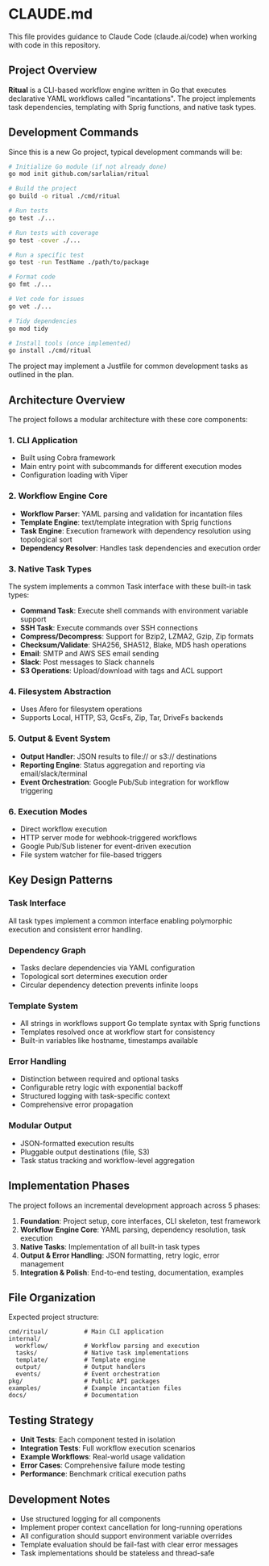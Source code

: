 # CLAUDE.md

This file provides guidance to Claude Code (claude.ai/code) when working with code in this repository.

## Project Overview

**Ritual** is a CLI-based workflow engine written in Go that executes declarative YAML workflows called "incantations". The project implements task dependencies, templating with Sprig functions, and native task types.

## Development Commands

Since this is a new Go project, typical development commands will be:

```bash
# Initialize Go module (if not already done)
go mod init github.com/sarlalian/ritual

# Build the project
go build -o ritual ./cmd/ritual

# Run tests
go test ./...

# Run tests with coverage
go test -cover ./...

# Run a specific test
go test -run TestName ./path/to/package

# Format code
go fmt ./...

# Vet code for issues
go vet ./...

# Tidy dependencies
go mod tidy

# Install tools (once implemented)
go install ./cmd/ritual
```

The project may implement a Justfile for common development tasks as outlined in the plan.

## Architecture Overview

The project follows a modular architecture with these core components:

### 1. CLI Application
- Built using Cobra framework
- Main entry point with subcommands for different execution modes
- Configuration loading with Viper

### 2. Workflow Engine Core
- **Workflow Parser**: YAML parsing and validation for incantation files
- **Template Engine**: text/template integration with Sprig functions
- **Task Engine**: Execution framework with dependency resolution using topological sort
- **Dependency Resolver**: Handles task dependencies and execution order

### 3. Native Task Types
The system implements a common Task interface with these built-in task types:
- **Command Task**: Execute shell commands with environment variable support
- **SSH Task**: Execute commands over SSH connections
- **Compress/Decompress**: Support for Bzip2, LZMA2, Gzip, Zip formats
- **Checksum/Validate**: SHA256, SHA512, Blake, MD5 hash operations
- **Email**: SMTP and AWS SES email sending
- **Slack**: Post messages to Slack channels
- **S3 Operations**: Upload/download with tags and ACL support

### 4. Filesystem Abstraction
- Uses Afero for filesystem operations
- Supports Local, HTTP, S3, GcsFs, Zip, Tar, DriveFs backends

### 5. Output & Event System
- **Output Handler**: JSON results to file:// or s3:// destinations
- **Reporting Engine**: Status aggregation and reporting via email/slack/terminal
- **Event Orchestration**: Google Pub/Sub integration for workflow triggering

### 6. Execution Modes
- Direct workflow execution
- HTTP server mode for webhook-triggered workflows
- Google Pub/Sub listener for event-driven execution
- File system watcher for file-based triggers

## Key Design Patterns

### Task Interface
All task types implement a common interface enabling polymorphic execution and consistent error handling.

### Dependency Graph
- Tasks declare dependencies via YAML configuration
- Topological sort determines execution order
- Circular dependency detection prevents infinite loops

### Template System
- All strings in workflows support Go template syntax with Sprig functions
- Templates resolved once at workflow start for consistency
- Built-in variables like hostname, timestamps available

### Error Handling
- Distinction between required and optional tasks
- Configurable retry logic with exponential backoff
- Structured logging with task-specific context
- Comprehensive error propagation

### Modular Output
- JSON-formatted execution results
- Pluggable output destinations (file, S3)
- Task status tracking and workflow-level aggregation

## Implementation Phases

The project follows an incremental development approach across 5 phases:

1. **Foundation**: Project setup, core interfaces, CLI skeleton, test framework
2. **Workflow Engine Core**: YAML parsing, dependency resolution, task execution
3. **Native Tasks**: Implementation of all built-in task types
4. **Output & Error Handling**: JSON formatting, retry logic, error management
5. **Integration & Polish**: End-to-end testing, documentation, examples

## File Organization

Expected project structure:
```
cmd/ritual/          # Main CLI application
internal/
  workflow/          # Workflow parsing and execution
  tasks/             # Native task implementations
  template/          # Template engine
  output/            # Output handlers
  events/            # Event orchestration
pkg/                 # Public API packages
examples/            # Example incantation files
docs/                # Documentation
```

## Testing Strategy

- **Unit Tests**: Each component tested in isolation
- **Integration Tests**: Full workflow execution scenarios
- **Example Workflows**: Real-world usage validation
- **Error Cases**: Comprehensive failure mode testing
- **Performance**: Benchmark critical execution paths

## Development Notes

- Use structured logging for all components
- Implement proper context cancellation for long-running operations
- All configuration should support environment variable overrides
- Template evaluation should be fail-fast with clear error messages
- Task implementations should be stateless and thread-safe